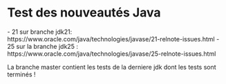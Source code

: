 <h1>Test des nouveautés Java</h1>
- 21 sur branche jdk21: https://www.oracle.com/java/technologies/javase/21-relnote-issues.html  
- 25 sur la branche jdk25 : https://www.oracle.com/java/technologies/javase/25-relnote-issues.html
  
La branche master contient les tests de la derniere jdk dont les tests sont terminés !
